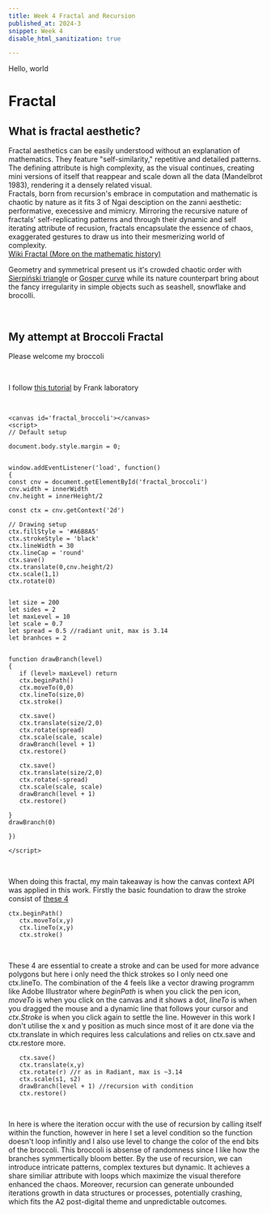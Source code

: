 ```yaml
---
title: Week 4 Fractal and Recursion 
published_at: 2024-3
snippet: Week 4
disable_html_sanitization: true

---
```


Hello, world


# Fractal 
## What is fractal aesthetic?

Fractal aesthetics can be easily understood without an explanation of mathematics. They feature "self-similarity," repetitive and detailed patterns. The defining attribute is high complexity, as the visual continues, creating mini versions of itself that reappear and scale down all the data (Mandelbrot 1983), rendering it a densely related visual. <br>
Fractals, born from recursion's embrace in computation and mathematic is chaotic by nature as it fits 3 of Ngai desciption on the zanni aesthetic: performative, execessive and mimicry. 
Mirroring the recursive nature of fractals' self-replicating patterns and through their dynamic and self iterating attribute of recusion, fractals encapsulate the essence of chaos, exaggerated gestures to draw us into their mesmerizing world of complexity.<br>
[Wiki Fractal (More on the mathematic history)](https://en.wikipedia.org/wiki/Fractal) <br>


Geometry and symmetrical present us it's crowded chaotic order with [Sierpiński triangle](https://en.wikipedia.org/wiki/Sierpi%C5%84ski_triangle) or [Gosper curve](https://en.wikipedia.org/wiki/Fractal_curve) while its nature counterpart bring about the fancy irregularity in simple objects such as seashell, snowflake and brocolli.

<br>

## My attempt at Broccoli Fractal
Please welcome my broccoli

<br>

I follow [this tutorial](https://www.youtube.com/watch?v=dQKYao-daYw&t=1693s) by Frank laboratory

<br>

<canvas id='fractal_broccoli'></canvas>
<script>
// Default setup

document.body.style.margin = 0;


window.addEventListener('load', function()
{
const cnv = document.getElementById('fractal_broccoli')
cnv.width = innerWidth
cnv.height = innerHeight/1.5

const ctx = cnv.getContext('2d')

// Drawing setup
ctx.fillStyle = '#A6B8A5'
ctx.strokeStyle = '#A6B8A5'
ctx.lineWidth = 30
ctx.lineCap = 'round'
ctx.save()
ctx.translate(0,cnv.height/2)
ctx.scale(1,1)
ctx.rotate(0)


let size = 200
let sides = 2
let maxLevel = 10
let scale = 0.7
let spread = 0.5 //radiant unit, max is 3.14
let branhces = 2


function drawBranch(level)
{
   if (level> maxLevel) return
    if (level > 7) {
        ctx.strokeStyle = '#02590F'; // New stroke color
    }
    else {
      ctx.strokeStyle = '#A6B8A5'
    }
   ctx.beginPath()
   ctx.moveTo(0,0)
   ctx.lineTo(size,0)
   ctx.stroke()

   ctx.save()
   ctx.translate(size/2,0)
   ctx.rotate(spread)
   ctx.scale(scale, scale)
   drawBranch(level + 1)
   ctx.strokeStyle = '#02590F'
   ctx.restore()

   ctx.save()
   ctx.translate(size/2,0)
   ctx.rotate(-spread)
   ctx.scale(scale, scale)
   drawBranch(level + 1)
   ctx.restore()

  
}
drawBranch(0)

})

</script>

```
<canvas id='fractal_broccoli'></canvas>
<script>
// Default setup

document.body.style.margin = 0;


window.addEventListener('load', function()
{
const cnv = document.getElementById('fractal_broccoli')
cnv.width = innerWidth
cnv.height = innerHeight/2

const ctx = cnv.getContext('2d')

// Drawing setup
ctx.fillStyle = '#A6B8A5'
ctx.strokeStyle = 'black'
ctx.lineWidth = 30
ctx.lineCap = 'round'
ctx.save()
ctx.translate(0,cnv.height/2)
ctx.scale(1,1)
ctx.rotate(0)


let size = 200
let sides = 2
let maxLevel = 10
let scale = 0.7
let spread = 0.5 //radiant unit, max is 3.14
let branhces = 2


function drawBranch(level)
{
   if (level> maxLevel) return
   ctx.beginPath()
   ctx.moveTo(0,0)
   ctx.lineTo(size,0)
   ctx.stroke()

   ctx.save()
   ctx.translate(size/2,0)
   ctx.rotate(spread)
   ctx.scale(scale, scale)
   drawBranch(level + 1)
   ctx.restore()

   ctx.save()
   ctx.translate(size/2,0)
   ctx.rotate(-spread)
   ctx.scale(scale, scale)
   drawBranch(level + 1)
   ctx.restore()

}
drawBranch(0)

})

</script>

```


<br>

When doing this fractal, my main takeaway is how the canvas context API was applied in this work. 
Firstly the basic foundation to draw the stroke consist of [these 4](https://developer.mozilla.org/en-US/docs/Web/API/CanvasRenderingContext2D/lineTo)

```
ctx.beginPath()
   ctx.moveTo(x,y)
   ctx.lineTo(x,y)
   ctx.stroke()

```
<br>

These 4 are essential to create a stroke and can be used for more advance polygons but here i only need the thick strokes so I only need one ctx.lineTo. The combination of the 4 feels like a vector drawing programm like Adobe Illustrator where *beginPath* is when you click the pen icon, *moveTo* is when you click on the canvas and it shows a dot, *lineTo* is when you dragged the mouse and a dynamic line that follows your cursor and *ctx.Stroke* is when you click again to settle the line. However in this work I don't utilise the x and y position as much since most of it are done via the ctx.translate in  which requires less calculations and relies on ctx.save and ctx.restore more.

```
   ctx.save()
   ctx.translate(x,y)
   ctx.rotate(r) //r as in Radiant, max is ~3.14
   ctx.scale(s1, s2)
   drawBranch(level + 1) //recursion with condition
   ctx.restore()

```

<br>

In here is where the iteration occur with the use of recursion by calling itself within the function, however in here I set a level condition so the function doesn't loop infinitly and I also use level to change the color of the end bits of the broccoli. This broccoli is absense of randomness since I like how the branches symmertically bloom better.
By the use of recursion, we can introduce intricate patterns, complex textures but dynamic. It achieves a share similiar attribute with loops which maximize the visual therefore enhanced the chaos. Moreover, recursion can generate unbounded iterations growth in data structures or processes, potentially crashing, which fits the A2 post-digital theme and unpredictable outcomes.

<br>

<br>